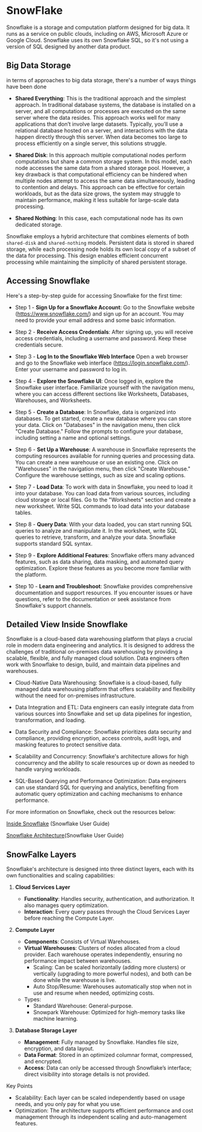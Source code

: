 # **SnowFlake**

Snowflake is a storage and computation platform designed for big data. It runs as a service on public clouds, including on AWS,
Microsoft Azure or Google Cloud. Snowflake uses its own Snowflake SQL, so it's not using a version of SQL designed by another data product. 

## **Big Data Storage**
in terms of approaches to big data storage, there's a number of ways things have been done

* **Shared Everything**: This is the traditional approach and the simplest approach. In traditional database systems, the database is installed on a server, and all computations or processes are executed on the same server where the data resides. This approach works well for many applications that don’t involve large datasets. Typically, you’ll use a relational database hosted on a server, and interactions with the data happen directly through this server. When data becomes too large to process efficiently on a single server, this solutions struggle.

* **Shared Disk**: In this approach multiple computational nodes perform computations but share a common storage system. In this model, each node accesses the same data from a shared storage pool. However, a key drawback is that computational efficiency can be hindered when multiple nodes attempt to access the same data simultaneously, leading to contention and delays. This approach can be effective for certain workloads, but as the data size grows, the system may struggle to maintain performance, making it less suitable for large-scale data processing.

* **Shared Nothing**: In this case, each computational node has its own dedicated storage. 

Snowflake employs a hybrid architecture that combines elements of both `shared-disk` and `shared-nothing` models. Persistent data is stored in shared storage, while each processing node holds its own local copy of a subset of the data for processing. This design enables efficient concurrent processing while maintaining the simplicity of shared persistent storage.

## **Accessing Snowflake**

Here's a step-by-step guide for accessing Snowflake for the first time:

* Step 1 - **Sign Up for a Snowflake Account**: Go to the Snowflake website (https://www.snowflake.com/) and sign up for an account. You may need to provide your email address and some basic information.

* Step 2 - **Receive Access Credentials**: After signing up, you will receive access credentials, including a username and password. Keep these credentials secure.

* Step 3 - **Log In to the Snowflake Web Interface** Open a web browser and go to the Snowflake web interface (https://login.snowflake.com/). Enter your username and password to log in.

* Step 4 - **Explore the Snowflake UI**: Once logged in, explore the Snowflake user interface. Familiarize yourself with the navigation menu, where you can access different sections like Worksheets, Databases, Warehouses, and Worksheets.

* Step 5 - **Create a Database**: In Snowflake, data is organized into databases. To get started, create a new database where you can store your data. Click on "Databases" in the navigation menu, then click "Create Database." Follow the prompts to configure your database, including setting a name and optional settings.

* Step 6 - **Set Up a Warehouse**: A warehouse in Snowflake represents the computing resources available for running queries and processing data. You can create a new warehouse or use an existing one. Click on "Warehouses" in the navigation menu, then click "Create Warehouse." Configure the warehouse settings, such as size and scaling options.

* Step 7 - **Load Data**: To work with data in Snowflake, you need to load it into your database. You can load data from various sources, including cloud storage or local files. Go to the "Worksheets" section and create a new worksheet. Write SQL commands to load data into your database tables.

* Step 8 - **Query Data**: With your data loaded, you can start running SQL queries to analyze and manipulate it. In the worksheet, write SQL queries to retrieve, transform, and analyze your data. Snowflake supports standard SQL syntax.

* Step 9 - **Explore Additional Features**: Snowflake offers many advanced features, such as data sharing, data masking, and automated query optimization. Explore these features as you become more familiar with the platform.

* Step 10 - **Learn and Troubleshoot**: Snowflake provides comprehensive documentation and support resources. If you encounter issues or have questions, refer to the documentation or seek assistance from Snowflake's support channels.

## **Detailed View Inside Snowflake**

Snowflake is a cloud-based data warehousing platform that plays a crucial role in modern data engineering and analytics. It is designed to address the challenges of traditional on-premises data warehousing by providing a scalable, flexible, and fully managed cloud solution. Data engineers often work with Snowflake to design, build, and maintain data pipelines and warehouses.

* Cloud-Native Data Warehousing: Snowflake is a cloud-based, fully managed data warehousing platform that offers scalability and flexibility without the need for on-premises infrastructure.

* Data Integration and ETL: Data engineers can easily integrate data from various sources into Snowflake and set up data pipelines for ingestion, transformation, and loading.

* Data Security and Compliance: Snowflake prioritizes data security and compliance, providing encryption, access controls, audit logs, and masking features to protect sensitive data.

* Scalability and Concurrency: Snowflake's architecture allows for high concurrency and the ability to scale resources up or down as needed to handle varying workloads.

* SQL-Based Querying and Performance Optimization: Data engineers can use standard SQL for querying and analytics, benefiting from automatic query optimization and caching mechanisms to enhance performance.

For more information on Snowflake, check out the resources below:

[Inside Snowflake](https://www.snowflake.com/wp-content/uploads/2014/10/A-Detailed-View-Inside-Snowflake.pdf) (Snowflake User Guide)

[Snowflake Architecture](https://docs.snowflake.com/en/user-guide/intro-key-concepts)(Snowflake User Guide)

## **SnowFalke Layers**

Snowflake's architecture is designed into three distinct layers, each with its own functionalities and scaling capabilities:

1. **Cloud Services Layer**
    * **Functionality**: Handles security, authentication, and authorization. It also manages query optimization.
    * **Interaction**: Every query passes through the Cloud Services Layer before reaching the Compute Layer.

2. **Compute Layer**
    * **Components**: Consists of Virtual Warehouses.
    * **Virtual Warehouses**: Clusters of nodes allocated from a cloud provider. Each warehouse operates independently, ensuring no performance impact between warehouses.
        * Scaling: Can be scaled horizontally (adding more clusters) or vertically (upgrading to more powerful nodes), and both can be done while the warehouse is live.
        * Auto Stop/Resume: Warehouses automatically stop when not in use and resume when needed, optimizing costs.
    * Types:
        * Standard Warehouse: General-purpose.
        * Snowpark Warehouse: Optimized for high-memory tasks like machine learning.

3. **Database Storage Layer**
    * **Management**: Fully managed by Snowflake. Handles file size, encryption, and data layout.
    * **Data Format**: Stored in an optimized columnar format, compressed, and encrypted.
    * **Access**: Data can only be accessed through Snowflake’s interface; direct visibility into storage details is not provided.

Key Points
* Scalability: Each layer can be scaled independently based on usage needs, and you only pay for what you use.
* Optimization: The architecture supports efficient performance and cost management through its independent scaling and auto-management features.
